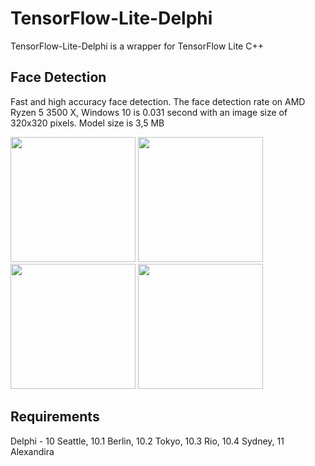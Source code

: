 # TensorFlow-Lite-Delphi
TensorFlow-Lite-Delphi is a wrapper for TensorFlow Lite C++

<h2>Face Detection</h2>

Fast and high accuracy face detection. The face detection rate on AMD Ryzen 5 3500 X, Windows 10 is 0.031 second with an image size of 320x320 pixels. Model size is 3,5 MB

<div align="left">
    <img src="https://github.com/DonkeySmall/TensorFlow-Lite-Delphi/blob/master/screenshots/Face%20Detection/image_02.jpg" width="200px"</img> 
    <img src="https://github.com/DonkeySmall/TensorFlow-Lite-Delphi/blob/master/screenshots/Face%20Detection/image_03.jpg" width="200px"</img> 
    <img src="https://github.com/DonkeySmall/TensorFlow-Lite-Delphi/blob/master/screenshots/Face%20Detection/image_04.jpg" width="200px"</img> 
    <img src="https://github.com/DonkeySmall/TensorFlow-Lite-Delphi/blob/master/screenshots/Face%20Detection/image_05.jpg" width="200px"</img>  
</div>

<h2>Requirements</h2>

Delphi - 10 Seattle, 10.1 Berlin, 10.2 Tokyo, 10.3 Rio, 10.4 Sydney, 11 Alexandira 
